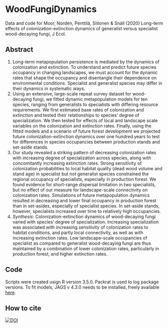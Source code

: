 # WoodFungiDynamics
Data and code for Moor, Nordén, Penttilä, Siitonen & Snäll (2020) Long-term effects of colonization-extinction dynamics of generalist versus specialist wood-decaying fungi, J Ecol.

## Abstract
1. Long-term metapopulation persistence is mediated by the dynamics of colonization and extinction. To understand and predict future species occupancy in changing landscapes, we must account for the dynamic rates that shape the occupancy and disentangle their dependence on environmental conditions. Specialist and generalist species may differ in their dynamics in systematic ways.
2. Using an extensive, large-scale repeat survey dataset for wood-decaying fungi, we fitted dynamic metapopulation models for ten species, ranging from generalists to specialists with differing resource requirements. We first estimated base rates of colonization and extinction and tested their relationships to species’ degree of specialization. We then tested for effects of local and landscape scale variables on the colonization and extinction rates. Finally, using the fitted models and a scenario of future forest development we projected future colonization-extinction dynamics over one hundred years to test for differences in species occupancies between production stands and set-aside stands.
3. Our study revealed a striking pattern of decreasing colonization rates with increasing degree of specialization across species, along with concomitantly increasing extinction rates. Strong sensitivity of colonization probabilities to local habitat quality (dead wood volume and stand age) in specialist but not generalist species constrained the regional occupancy of specialists, especially in production forest. We found evidence for short-range dispersal limitation in two specialists, but no effect of our measure for landscape-scale connectivity on colonization rates. Simulations of future metapopulation dynamics resulted in decreasing and lower final occupancy in production forest than in set-asides, especially of specialist species. In set-aside stands, however, specialists increased over time to relatively high occupancies. 
4. _Synthesis_: Colonization-extinction dynamics of wood-decaying fungi varied with species’ degree of specialization. Increasing specialization was associated with increasing sensitivity of colonization rates to habitat conditions, and partly local connectivity, as well as with increasing extinction rates. Low landscape-scale occupancies of specialist as compared to generalist wood-decaying fungi are thus maintained by a combination of lower colonization rates, particularly in production forest, and higher extinction rates.

## Code
Scripts were created usign R version 3.5.0. Packrat is used to log package versions.
To fit models, JAGS v 4.3.0 needs to be installed, freely available [here](https://sourceforge.net/projects/mcmc-jags/).

## How to cite
[![DOI](https://zenodo.org/badge/302627466.svg)](https://zenodo.org/badge/latestdoi/302627466)

